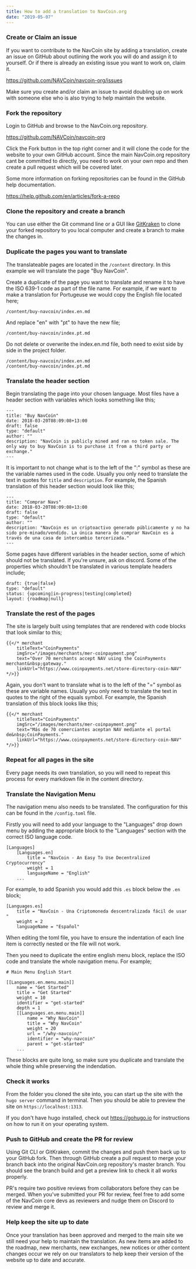 ```yaml
---
title: How to add a translation to NavCoin.org
date: "2019-05-07"
---
```


### Create or Claim an issue
If you want to contribute to the NavCoin site by adding a translation, create an issue on GitHub about outlining the work you will do and assign it to yourself. Or if there is already an existing issue you want to work on, claim it.

https://github.com/NAVCoin/navcoin-org/issues

Make sure you create and/or claim an issue to avoid doubling up on work with someone else who is also trying to help maintain the website.

### Fork the repository

Login to GitHub and browse to the NavCoin.org repository.

https://github.com/NAVCoin/navcoin-org

Click the Fork button in the top right corner and it will clone the code for the website to your own GitHub account. Since the main NavCoin.org repository cant be committed to directly, you need to work on your own repo and then create a pull request which will be covered later.

Some more information on forking repositories can be found in the GitHub help documentation.

https://help.github.com/en/articles/fork-a-repo

### Clone the repository and create a branch

You can use either the Git command line or a GUI like [GitKraken](https://www.gitkraken.com) to clone your forked repository to you local computer and create a branch to make the changes in.


### Duplicate the pages you want to translate

The translateable pages are located in the `/content` directory. In this example we will translate the page "Buy NavCoin".

Create a duplicate of the page you want to translate and rename it to have the ISO 639-1 code as part of the file name. For example, if we want to make a translation for Portugeuse we would copy the English file located here;

`/content/buy-navcoin/index.en.md`

And replace "en" with "pt" to have the new file;

`/content/buy-navcoin/index.pt.md`

Do not delete or overwrite the index.en.md file, both need to exist side by side in the project folder.

```
/content/buy-navcoin/index.en.md
/content/buy-navcoin/index.pt.md
```

### Translate the header section

Begin translating the page into your chosen language. Most files have a header section with variables which looks something like this;

```
---
title: "Buy NavCoin"
date: 2018-03-20T08:09:08+13:00
draft: false
type: "default"
author: ""
description: "NavCoin is publicly mined and ran no token sale. The only way to buy NavCoin is to purchase it from a third party or exchange."
---
```

It is important to not change what is to the left of the ":" symbol as these are the variable names used in the code. Usually you only need to translate the text in quotes for `title` and `description`. For example, the Spanish translation of this header section would look like this;

```
---
title: "Comprar Navs"
date: 2018-03-20T08:09:08+13:00
draft: false
type: "default"
author: ""
description: "NavCoin es un criptoactivo generado públicamente y no ha sido pre-minado/vendido. La única manera de comprar NavCoin es a través de una casa de intercambio tercerizada."
---
```

Some pages have different variables in the header section, some of which should not be translated. If you're unsure, ask on discord. Some of the properties which shouldn't be translated in various template headers include;

```
draft: {true|false}
type: "default"
status: {upcoming|in-progress|testing|completed}
layout: {roadmap|null}
```

### Translate the rest of the pages

The site is largely built using templates that are rendered with code blocks that look similar to this;

```
{{</* merchant
    titleText="CoinPayments"
    imgSrc="/images/merchants/mer-coinpayment.png"
    text="Over 70 merchants accept NAV using the CoinPayments merchant&nbsp;gateway."
    linkUrl="https://www.coinpayments.net/store-directory-coin-NAV"
*/>}}
```

Again, you don't want to translate what is to the left of the "=" symbol as these are variable names. Usually you only need to translate the text in quotes to the right of the equals symbol. For example, the Spanish translation of this block looks like this;

```
{{</* merchant
    titleText="CoinPayments"
    imgSrc="/images/merchants/mer-coinpayment.png"
    text="Más de 70 comerciantes aceptan NAV mediante el portal de&nbsp;CoinPayments."
    linkUrl="https://www.coinpayments.net/store-directory-coin-NAV"
*/>}}
```

### Repeat for all pages in the site

Every page needs its own translation, so you will need to repeat this process for every markdown file in the content directory.

### Translate the Navigation Menu

The navigation menu also needs to be translated. The configuration for this can be found in the `/config.toml` file.

Firstly you will need to add your language to the "Languages" drop down menu by adding the appropriate block to the "Languages" section with the correct ISO language code.

```
[Languages]
    [Languages.en]
        title = "NavCoin - An Easy To Use Decentralized Cryptocurrency"
        weight = 1
        languageName = "English"
    ...
```
For example, to add Spanish you would add this `.es` block below the `.en` block;
```
[Languages.es]
    title = "NavCoin - Una Criptomoneda descentralizada fácil de usar "
    weight = 2
    languageName = "Español"
```
When editing the toml file, you have to ensure the indentation of each line item is correctly nested or the file will not work.

Then you need to duplicate the entire english menu block, replace the ISO code and translate the whole navigation menu. For example;

```
# Main Menu English Start

[[Languages.en.menu.main]]
    name = "Get Started"
    title = "Get Started"
    weight = 10
    identifier = "get-started"
    depth = 1
    [[Languages.en.menu.main]]
        name = "Why NavCoin"
        title = "Why NavCoin"
        weight = 20
        url = "/why-navcoin/"
        identifier = "why-navcoin"
        parent = "get-started"
    ...
```
These blocks are quite long, so make sure you duplicate and translate the whole thing while preserving the indendation.

### Check it works

From the folder you cloned the site into, you can start up the site with the `hugo server` command in terminal. Then you should be able to preview the site on `https://localhost:1313`.

If you don't have hugo installed, check out https://gohugo.io for instructions on how to run it on your operating system.

### Push to GitHub and create the PR for review

Using Git CLI or GitKraken, commit the changes and push them back up to your GitHub fork. Then through GitHub create a pull request to merge your branch back into the original NavCoin.org repository's master branch. You should see the branch build and get a preview link to check it all works properly.

PR's require two positive reviews from collaborators before they can be merged. When you've submitted your PR for review, feel free to add some of the NavCoin core devs as reviewers and nudge them on Discord to review and merge it.

### Help keep the site up to date

Once your translation has been approved and merged to the main site we still need your help to maintain the translation. As new items are added to the roadmap, new merchants, new exchanges, new notices or other content changes occur we rely on our translators to help keep their version of the website up to date and accurate.

